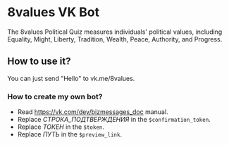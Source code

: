 # 8values VK Bot
The 8values Political Quiz measures individuals' political values, including Equality, Might, Liberty, Tradition, Wealth, Peace, Authority, and Progress.
## How to use it?
You can just send "Hello" to vk.me/8values.
### How to create my own bot?
* Read https://vk.com/dev/bizmessages_doc manual.
* Replace *СТРОКА_ПОДТВЕРЖДЕНИЯ* in the `$confirmation_token`.
* Replace *ТОКЕН* in the `$token`.
* Replace *ПУТЬ* in the `$preview_link`.

